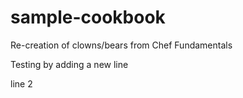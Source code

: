 # sample-cookbook

Re-creation of clowns/bears from Chef Fundamentals

Testing by adding a new line

line 2

